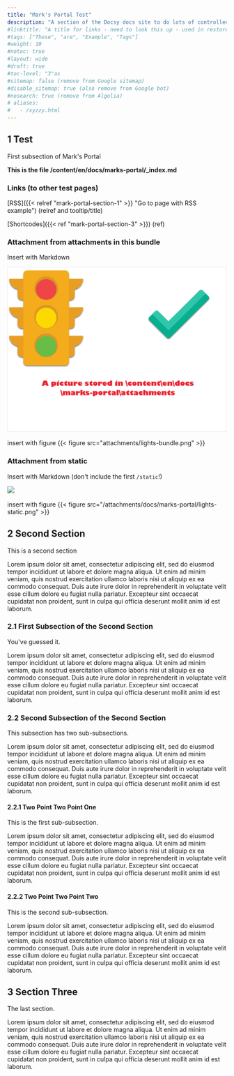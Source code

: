 ```yaml
---
title: "Mark's Portal Test"
description: "A section of the Docsy docs site to do lots of controlled tests" 
#linktitle: "A title for links - need to look this up - used in restore-backup-locally.md"
#tags: ["These", "are", "Example", "Tags"]
#weight: 10
#notoc: true
#layout: wide
#draft: true
#toc-level: "3"as
#sitemap: false (remove from Google sitemap)
#disable_sitemap: true (also remove from Google bot)
#nosearch: true (remove from Algolia)
# aliases:
#   - /xyzzy.html
---
```


## 1 Test

First subsection of Mark's Portal

**This is the file /content/en/docs/marks-portal/_index.md**

### Links (to other test pages)

[RSS]({{< relref "mark-portal-section-1"  >}} "Go to page with RSS example") (relref and tooltip/title)

[Shortcodes]({{< ref "mark-portal-section-3" >}}) (ref)

### Attachment from attachments in this bundle

Insert with Markdown

![](attachments/lights-bundle.png)

insert with figure {{< figure src="attachments/lights-bundle.png" >}}

### Attachment from static

Insert with Markdown (don't include the first `/static`!)

![](/attachments/docs/marks-portal/lights-static.png)

insert with figure {{< figure src="/attachments/docs/marks-portal/lights-static.png" >}}

## 2 Second Section

This is a second section

Lorem ipsum dolor sit amet, consectetur adipiscing elit, sed do eiusmod tempor incididunt ut labore et dolore magna aliqua. Ut enim ad minim veniam, quis nostrud exercitation ullamco laboris nisi ut aliquip ex ea commodo consequat. Duis aute irure dolor in reprehenderit in voluptate velit esse cillum dolore eu fugiat nulla pariatur. Excepteur sint occaecat cupidatat non proident, sunt in culpa qui officia deserunt mollit anim id est laborum.

### 2.1 First Subsection of the Second Section

You've guessed it.


Lorem ipsum dolor sit amet, consectetur adipiscing elit, sed do eiusmod tempor incididunt ut labore et dolore magna aliqua. Ut enim ad minim veniam, quis nostrud exercitation ullamco laboris nisi ut aliquip ex ea commodo consequat. Duis aute irure dolor in reprehenderit in voluptate velit esse cillum dolore eu fugiat nulla pariatur. Excepteur sint occaecat cupidatat non proident, sunt in culpa qui officia deserunt mollit anim id est laborum.

### 2.2 Second Subsection of the Second Section

This subsection has two sub-subsections.


Lorem ipsum dolor sit amet, consectetur adipiscing elit, sed do eiusmod tempor incididunt ut labore et dolore magna aliqua. Ut enim ad minim veniam, quis nostrud exercitation ullamco laboris nisi ut aliquip ex ea commodo consequat. Duis aute irure dolor in reprehenderit in voluptate velit esse cillum dolore eu fugiat nulla pariatur. Excepteur sint occaecat cupidatat non proident, sunt in culpa qui officia deserunt mollit anim id est laborum.

#### 2.2.1 Two Point Two Point One

This is the first sub-subsection.


Lorem ipsum dolor sit amet, consectetur adipiscing elit, sed do eiusmod tempor incididunt ut labore et dolore magna aliqua. Ut enim ad minim veniam, quis nostrud exercitation ullamco laboris nisi ut aliquip ex ea commodo consequat. Duis aute irure dolor in reprehenderit in voluptate velit esse cillum dolore eu fugiat nulla pariatur. Excepteur sint occaecat cupidatat non proident, sunt in culpa qui officia deserunt mollit anim id est laborum.

#### 2.2.2 Two Point Two Point Two

This is the second sub-subsection.


Lorem ipsum dolor sit amet, consectetur adipiscing elit, sed do eiusmod tempor incididunt ut labore et dolore magna aliqua. Ut enim ad minim veniam, quis nostrud exercitation ullamco laboris nisi ut aliquip ex ea commodo consequat. Duis aute irure dolor in reprehenderit in voluptate velit esse cillum dolore eu fugiat nulla pariatur. Excepteur sint occaecat cupidatat non proident, sunt in culpa qui officia deserunt mollit anim id est laborum.

## 3 Section Three

The last section.


Lorem ipsum dolor sit amet, consectetur adipiscing elit, sed do eiusmod tempor incididunt ut labore et dolore magna aliqua. Ut enim ad minim veniam, quis nostrud exercitation ullamco laboris nisi ut aliquip ex ea commodo consequat. Duis aute irure dolor in reprehenderit in voluptate velit esse cillum dolore eu fugiat nulla pariatur. Excepteur sint occaecat cupidatat non proident, sunt in culpa qui officia deserunt mollit anim id est laborum.
